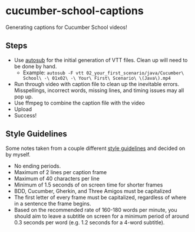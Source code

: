 # cucumber-school-captions

Generating captions for Cucumber School videos!

## Steps

* Use [autosub](https://github.com/agermanidis/autosub) for the initial generation of VTT files. Clean up will need to be done by hand.
  * Example: `autosub -F vtt 02_your_first_scenario/java/Cucumber\ School\ -\ 01x02\ -\ Your\ First\ Scenario\ \(Java\).mp4`
* Run through video with caption file to clean up the inevitable errors. Misspellings, incorrect words, missing lines, and timing issues may all pop up.
* Use ffmpeg to combine the caption file with the video
* Upload
* Success!

## Style Guidelines

Some notes taken from a couple different [style guidelines](http://bbc.github.io/subtitle-guidelines/) and decided on by myself.

* No ending periods.
* Maximum of 2 lines per caption frame
* Maximum of 40 characters per line
* Minimum of 1.5 seconds of on screen time for shorter frames
* BDD, Cucumber, Gherkin, and Three Amigos must be capitalized
* The first letter of every frame must be capitalized, regardless of where in a sentence the frame begins.
* Based on the recommended rate of 160-180 words per minute, you should aim to leave a subtitle on screen for a minimum period of around 0.3 seconds per word (e.g. 1.2 seconds for a 4-word subtitle).